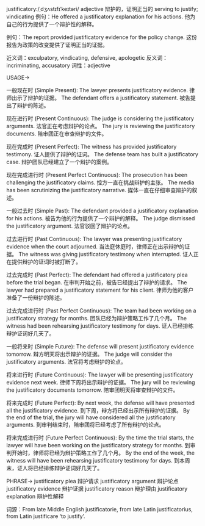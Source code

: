 justificatory:/ˌdʒʌstɪfɪˈkeɪtəri/
adjective
辩护的，证明正当的
serving to justify; vindicating
例句：He offered a justificatory explanation for his actions. 他为自己的行为提供了一个辩护性的解释。

例句：The report provided justificatory evidence for the policy change. 这份报告为政策的改变提供了证明正当的证据。

近义词：exculpatory, vindicating, defensive, apologetic
反义词：incriminating, accusatory
词性：adjective


USAGE->

一般现在时 (Simple Present):
The lawyer presents justificatory evidence.  律师出示了辩护的证据。
The defendant offers a justificatory statement. 被告提出了辩护的陈述。

现在进行时 (Present Continuous):
The judge is considering the justificatory arguments. 法官正在考虑辩护的论点。
The jury is reviewing the justificatory documents. 陪审团正在审查辩护的文件。

现在完成时 (Present Perfect):
The witness has provided justificatory testimony. 证人提供了辩护的证词。
The defense team has built a justificatory case. 辩护团队已经建立了一个辩护的案例。

现在完成进行时 (Present Perfect Continuous):
The prosecution has been challenging the justificatory claims. 控方一直在挑战辩护的主张。
The media has been scrutinizing the justificatory narrative. 媒体一直在仔细审查辩护的叙述。

一般过去时 (Simple Past):
The defendant provided a justificatory explanation for his actions. 被告为他的行为提供了一个辩护的解释。
The judge dismissed the justificatory argument. 法官驳回了辩护的论点。

过去进行时 (Past Continuous):
The lawyer was presenting justificatory evidence when the court adjourned.  当法庭休庭时，律师正在出示辩护的证据。
The witness was giving justificatory testimony when interrupted. 证人正在提供辩护的证词时被打断了。

过去完成时 (Past Perfect):
The defendant had offered a justificatory plea before the trial began. 在审判开始之前，被告已经提出了辩护的请求。
The lawyer had prepared a justificatory statement for his client. 律师为他的客户准备了一份辩护的陈述。

过去完成进行时 (Past Perfect Continuous):
The team had been working on a justificatory strategy for months. 团队已经为辩护策略工作了几个月。
The witness had been rehearsing justificatory testimony for days. 证人已经排练辩护证词好几天了。

一般将来时 (Simple Future):
The defense will present justificatory evidence tomorrow. 辩方明天将出示辩护的证据。
The judge will consider the justificatory arguments. 法官将考虑辩护的论点。

将来进行时 (Future Continuous):
The lawyer will be presenting justificatory evidence next week. 律师下周将出示辩护的证据。
The jury will be reviewing the justificatory documents tomorrow. 陪审团明天将审查辩护的文件。

将来完成时 (Future Perfect):
By next week, the defense will have presented all the justificatory evidence. 到下周，辩方将已经出示所有辩护的证据。
By the end of the trial, the jury will have considered all the justificatory arguments. 到审判结束时，陪审团将已经考虑了所有辩护的论点。

将来完成进行时 (Future Perfect Continuous):
By the time the trial starts, the lawyer will have been working on the justificatory strategy for months. 到审判开始时，律师将已经为辩护策略工作了几个月。
By the end of the week, the witness will have been rehearsing justificatory testimony for days. 到本周末，证人将已经排练辩护证词好几天了。


PHRASE->
justificatory plea  辩护请求
justificatory argument  辩护论点
justificatory evidence  辩护证据
justificatory reason  辩护理由
justificatory explanation  辩护性解释


词源：From late Middle English justificatorie, from late Latin justificatorius, from Latin justificare ‘to justify’.

